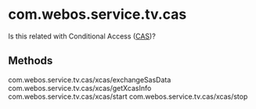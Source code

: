 # com.webos.service.tv.cas

Is this related with Conditional Access ([CAS](https://en.wikipedia.org/wiki/Conditional_access))?

## Methods

com.webos.service.tv.cas/xcas/exchangeSasData
com.webos.service.tv.cas/xcas/getXcasInfo
com.webos.service.tv.cas/xcas/start
com.webos.service.tv.cas/xcas/stop